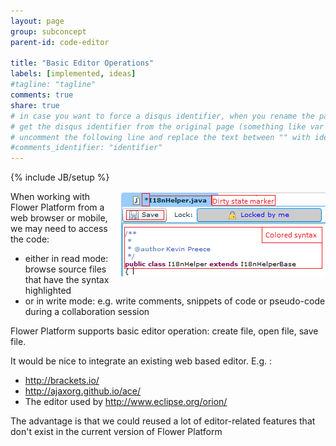 ```yaml
---
layout: page
group: subconcept
parent-id: code-editor

title: "Basic Editor Operations"
labels: [implemented, ideas]
#tagline: "tagline"
comments: true
share: true
# in case you want to force a disqus identifier, when you rename the page
# get the disqus identifier from the original page (something like var disqus_identifier = 'ident';),
# uncomment the following line and replace the text between "" with ident
#comments_identifier: "identifier"
---
```

{% include JB/setup %}

<img class="img-polaroid" style="float:right" src="code-editor.png"/>

When working with Flower Platform from a web browser or mobile, we may need to access the code:
* either in read mode: browse source files that have the syntax highlighted
* or in write mode: e.g. write comments, snippets of code or pseudo-code during a collaboration session

Flower Platform supports basic editor operation: create file, open file, save file.

<!-- label:ideas -->
It would be nice to integrate an existing web based editor. E.g. :
* <http://brackets.io/>
* <http://ajaxorg.github.io/ace/>
* The editor used by <http://www.eclipse.org/orion/>

The advantage is that we could reused a lot of editor-related features that don't exist in the current version of Flower Platform